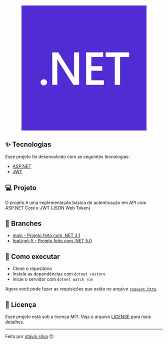 <p align="center"><a href="https://dotnet.microsoft.com/" target="_blank"><img src="./.github/dotnet-logo.png" width="400"></a></p>

## ✨ Tecnologias

Esse projeto foi desenvolvido com as seguintes tecnologias:

- [ASP.NET](https://dotnet.microsoft.com/apps/aspnet/)
- [JWT](https://jwt.io/)

## 💻 Projeto

O projeto é uma implementação básica de autenticação em API com ASP.NET Core e JWT (JSON Web Token)

## :twisted_rightwards_arrows: Branches

- [main - Projeto feito com .NET 3.1](/)
- [feat/net-5 - Projeto feito com .NET 5.0](/tree/feat/net-5)

## 🚀 Como executar

- Clone o repositório
- Instale as dependências com `dotnet restore`
- Inicie o servidor com `dotnet watch run`

Agora você pode fazer as requisições que estão no arquivo [`request.http`](request.http).

## 📄 Licença

Esse projeto está sob a licença MIT. Veja o arquivo [LICENSE](LICENSE) para mais detalhes.

---

Feito por [otávio silva](https://otaviothor.github.io/) 🙃
